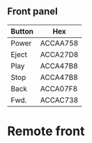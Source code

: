 ## Front panel

| Button | Hex     |
|-------|----------|
| Power | ACCAA758 |
| Eject | ACCA27D8 |
| Play  | ACCA47B8 |
| Stop  | ACCA47B8 |
| Back  | ACCA07F8 |
| Fwd.  | ACCAC738 |


# Remote front

